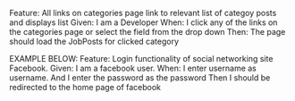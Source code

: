 
Feature: All links on categories page link to relevant list of categoy posts and displays list 
Given: I am a Developer
When:  I click any of the links on the categories page or select the field from the drop down
Then: The page should load the JobPosts for clicked category

EXAMPLE BELOW:
Feature:  Login functionality of social networking site Facebook. 
Given:  I am a facebook user. 
When: I enter username as username. 
And I enter the password as the password 
Then I should be redirected to the home page of facebook 
